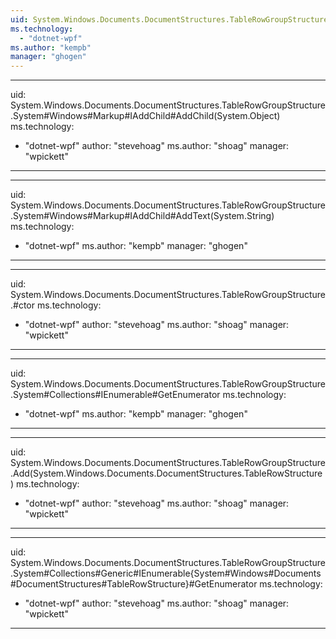 ```yaml
---
uid: System.Windows.Documents.DocumentStructures.TableRowGroupStructure
ms.technology: 
  - "dotnet-wpf"
ms.author: "kempb"
manager: "ghogen"
---
```


---
uid: System.Windows.Documents.DocumentStructures.TableRowGroupStructure.System#Windows#Markup#IAddChild#AddChild(System.Object)
ms.technology: 
  - "dotnet-wpf"
author: "stevehoag"
ms.author: "shoag"
manager: "wpickett"
---

---
uid: System.Windows.Documents.DocumentStructures.TableRowGroupStructure.System#Windows#Markup#IAddChild#AddText(System.String)
ms.technology: 
  - "dotnet-wpf"
ms.author: "kempb"
manager: "ghogen"
---

---
uid: System.Windows.Documents.DocumentStructures.TableRowGroupStructure.#ctor
ms.technology: 
  - "dotnet-wpf"
author: "stevehoag"
ms.author: "shoag"
manager: "wpickett"
---

---
uid: System.Windows.Documents.DocumentStructures.TableRowGroupStructure.System#Collections#IEnumerable#GetEnumerator
ms.technology: 
  - "dotnet-wpf"
ms.author: "kempb"
manager: "ghogen"
---

---
uid: System.Windows.Documents.DocumentStructures.TableRowGroupStructure.Add(System.Windows.Documents.DocumentStructures.TableRowStructure)
ms.technology: 
  - "dotnet-wpf"
author: "stevehoag"
ms.author: "shoag"
manager: "wpickett"
---

---
uid: System.Windows.Documents.DocumentStructures.TableRowGroupStructure.System#Collections#Generic#IEnumerable{System#Windows#Documents#DocumentStructures#TableRowStructure}#GetEnumerator
ms.technology: 
  - "dotnet-wpf"
author: "stevehoag"
ms.author: "shoag"
manager: "wpickett"
---
